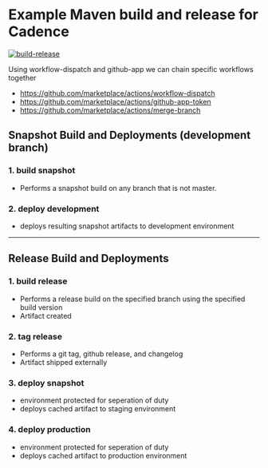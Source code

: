 
# Example Maven build and release for Cadence

[![build-release](https://github.com/casa-vega/maven-build/actions/workflows/build-release.yml/badge.svg)](https://github.com/casa-vega/maven-build/actions/workflows/build-release.yml)

Using workflow-dispatch and github-app we can chain specific workflows together

- https://github.com/marketplace/actions/workflow-dispatch
- https://github.com/marketplace/actions/github-app-token
- https://github.com/marketplace/actions/merge-branch

## Snapshot Build and Deployments (development branch)

### 1. build snapshot
- Performs a snapshot build on any branch that is not master.

### 2. deploy development
- deploys resulting snapshot artifacts to development environment

---

## Release Build and Deployments 

### 1. build release
- Performs a release build on the specified branch using the specified build version
- Artifact created

### 2. tag release
- Performs a git tag, github release, and changelog
- Artifact shipped externally

### 3. deploy snapshot
- environment protected for seperation of duty
- deploys cached artifact to staging environment

### 4. deploy production
- environment protected for seperation of duty
- deploys cached artifact to production environment

